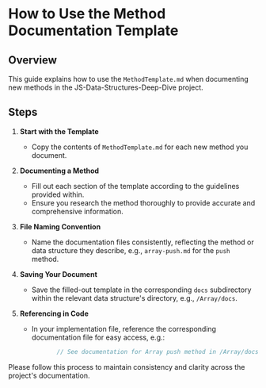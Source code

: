 # How to Use the Method Documentation Template

## Overview

This guide explains how to use the `MethodTemplate.md` when documenting new methods in the JS-Data-Structures-Deep-Dive project.

## Steps

1. **Start with the Template**

   - Copy the contents of `MethodTemplate.md` for each new method you document.

2. **Documenting a Method**

   - Fill out each section of the template according to the guidelines provided within.
   - Ensure you research the method thoroughly to provide accurate and comprehensive information.

3. **File Naming Convention**

   - Name the documentation files consistently, reflecting the method or data structure they describe, 
   e.g., `array-push.md` for the `push` method.

4. **Saving Your Document**

   - Save the filled-out template in the corresponding `docs` subdirectory within the relevant data structure's directory, e.g., `/Array/docs`.

5. **Referencing in Code**
   - In your implementation file, reference the corresponding documentation file for easy access, e.g.:
     ```javascript
            // See documentation for Array push method in /Array/docs/array-push.md
     ```

Please follow this process to maintain consistency and clarity across the project's documentation.

